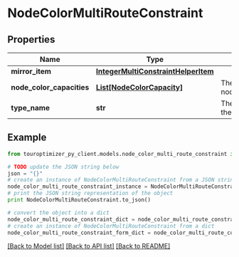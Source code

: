 # NodeColorMultiRouteConstraint


## Properties

Name | Type | Description | Notes
------------ | ------------- | ------------- | -------------
**mirror_item** | [**IntegerMultiConstraintHelperItem**](IntegerMultiConstraintHelperItem.md) |  | 
**node_color_capacities** | [**List[NodeColorCapacity]**](NodeColorCapacity.md) | The nodeColorCapacities | 
**type_name** | **str** | The typeName of the object | [default to 'NodeColorMultiRouteConstraint']

## Example

```python
from touroptimizer_py_client.models.node_color_multi_route_constraint import NodeColorMultiRouteConstraint

# TODO update the JSON string below
json = "{}"
# create an instance of NodeColorMultiRouteConstraint from a JSON string
node_color_multi_route_constraint_instance = NodeColorMultiRouteConstraint.from_json(json)
# print the JSON string representation of the object
print NodeColorMultiRouteConstraint.to_json()

# convert the object into a dict
node_color_multi_route_constraint_dict = node_color_multi_route_constraint_instance.to_dict()
# create an instance of NodeColorMultiRouteConstraint from a dict
node_color_multi_route_constraint_form_dict = node_color_multi_route_constraint.from_dict(node_color_multi_route_constraint_dict)
```
[[Back to Model list]](../README.md#documentation-for-models) [[Back to API list]](../README.md#documentation-for-api-endpoints) [[Back to README]](../README.md)


